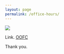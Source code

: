 ```yaml
---
layout: page 
permalink: /office-hours/
---
```


![](https://clarkart.files.wordpress.com/2010/12/saint-jerome-in-his-study.jpg)

Link. [OOFC]()

Thank you.
